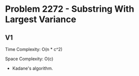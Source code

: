 # Problem 2272 - Substring With Largest Variance

## V1

Time Complexity: O(n * c^2)

Space Complexity: O(c)

- Kadane's algorithm.

